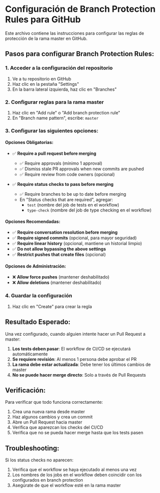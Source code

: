 # Configuración de Branch Protection Rules para GitHub

Este archivo contiene las instrucciones para configurar las reglas de protección de la rama master en GitHub.

## Pasos para configurar Branch Protection Rules:

### 1. Acceder a la configuración del repositorio
1. Ve a tu repositorio en GitHub
2. Haz clic en la pestaña "Settings"
3. En la barra lateral izquierda, haz clic en "Branches"

### 2. Configurar reglas para la rama master
1. Haz clic en "Add rule" o "Add branch protection rule"
2. En "Branch name pattern", escribe: `master`

### 3. Configurar las siguientes opciones:

#### Opciones Obligatorias:
- ✅ **Require a pull request before merging**
  - ✅ Require approvals (mínimo 1 approval)
  - ✅ Dismiss stale PR approvals when new commits are pushed
  - ✅ Require review from code owners (opcional)

- ✅ **Require status checks to pass before merging**
  - ✅ Require branches to be up to date before merging
  - En "Status checks that are required", agregar:
    - `test` (nombre del job de tests en el workflow)
    - `type-check` (nombre del job de type checking en el workflow)

#### Opciones Recomendadas:
- ✅ **Require conversation resolution before merging**
- ✅ **Require signed commits** (opcional, para mayor seguridad)
- ✅ **Require linear history** (opcional, mantiene un historial limpio)
- ✅ **Do not allow bypassing the above settings**
- ✅ **Restrict pushes that create files** (opcional)

#### Opciones de Administración:
- ❌ **Allow force pushes** (mantener deshabilitado)
- ❌ **Allow deletions** (mantener deshabilitado)

### 4. Guardar la configuración
1. Haz clic en "Create" para crear la regla

## Resultado Esperado:

Una vez configurado, cuando alguien intente hacer un Pull Request a master:

1. **Los tests deben pasar**: El workflow de CI/CD se ejecutará automáticamente
2. **Se requiere revisión**: Al menos 1 persona debe aprobar el PR
3. **La rama debe estar actualizada**: Debe tener los últimos cambios de master
4. **No se puede hacer merge directo**: Solo a través de Pull Requests

## Verificación:

Para verificar que todo funciona correctamente:

1. Crea una nueva rama desde master
2. Haz algunos cambios y crea un commit
3. Abre un Pull Request hacia master
4. Verifica que aparezcan los checks del CI/CD
5. Verifica que no se pueda hacer merge hasta que los tests pasen

## Troubleshooting:

Si los status checks no aparecen:
1. Verifica que el workflow se haya ejecutado al menos una vez
2. Los nombres de los jobs en el workflow deben coincidir con los configurados en branch protection
3. Asegúrate de que el workflow esté en la rama master
